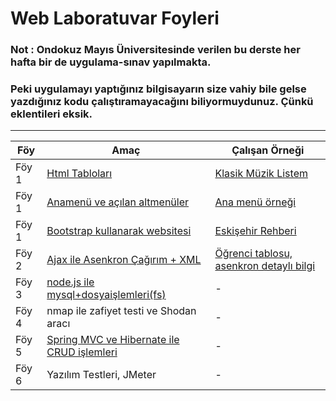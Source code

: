 # Web Laboratuvar Foyleri 

### Not : Ondokuz Mayıs Üniversitesinde verilen bu derste her hafta bir de uygulama-sınav yapılmakta. 

### Peki uygulamayı yaptığınız bilgisayarın size vahiy bile gelse yazdığınız kodu çalıştıramayacağını biliyormuydunuz. Çünkü eklentileri eksik.

--- 

|Föy | Amaç | Çalışan Örneği |  
|-|-|-|
|Föy 1 | [Html Tabloları ](https://github.com/Pilestin/Web_Lab/tree/master/Foy1/Soru1) | [Klasik Müzik Listem](https://pilestin.github.io/Web_Lab/Foy1/Soru1/index.html ) | 
|Föy 1 | [Anamenü ve açılan altmenüler](https://github.com/Pilestin/Web_Lab/tree/master/Foy1/Soru2) | [Ana menü örneği](https://pilestin.github.io/Web_Lab/Foy1/Soru2/index.html  ) | 
|Föy 1 | [Bootstrap kullanarak websitesi](https://github.com/Pilestin/Web_Lab/tree/master/Foy1/Soru3) | [Eskişehir Rehberi](https://pilestin.github.io/Web_Lab/Foy1/Soru3/index.html ) | 
|Föy 2 | [Ajax ile Asenkron Çağırım + XML](https://github.com/Pilestin/Web_Lab/tree/master/Foy2) | [Öğrenci tablosu, asenkron detaylı bilgi](https://pilestin.github.io/Web_Lab/Foy2/index.html) | 
|Föy 3 | [node.js ile mysql+dosyaişlemleri(fs)](https://github.com/Pilestin/Web_Lab/tree/master/Foy3) | - | 
|Föy 4 | nmap ile zafiyet testi ve Shodan aracı | - | 
|Föy 5 | [Spring MVC ve Hibernate ile CRUD işlemleri](https://github.com/Pilestin/Web_Lab/tree/master/SpringFoy5) | -  | 
|Föy 6 | Yazılım Testleri, JMeter | - | 

